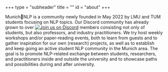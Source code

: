 +++
type = "subheader"
title = ""
id = "about"
+++

Munich🥨NLP is a community newly founded in May 2022 by LMU and TUM students focusing on NLP topics. Our Discord community has already grown to over <a href="https://discord.gg/JXhwBM7cyW"><img alt="Join us on Discord" src="https://img.shields.io/discord/823813159592001537?color=5865F2&logo=discord&logoColor=white"></a> members consisting not only of students, but also professors, and industry practitioners. We try host weekly workshops and/or paper-reading events, both to learn from guests and to gather inspiration for our own (research) projects, as well as to establish and keep going an active student NLP community in the Munich area. The goal is to promote NLP-related exchange between students, researchers, and practitioners inside and outside the university and to showcase paths and possibilities during and after university.
